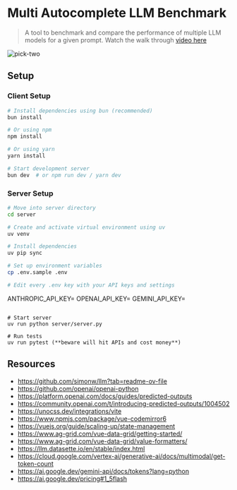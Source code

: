 # Multi Autocomplete LLM Benchmark
> A tool to benchmark and compare the performance of multiple LLM models for a given prompt.
> Watch the walk through [video here](https://youtu.be/1ObiaSiA8BQ)

<img src="./images/llm-speed-price-performance-pick-two.png" alt="pick-two" style="max-width: 800px;">

## Setup

### Client Setup
```bash
# Install dependencies using bun (recommended)
bun install

# Or using npm
npm install

# Or using yarn
yarn install

# Start development server
bun dev  # or npm run dev / yarn dev
```

### Server Setup
```bash
# Move into server directory
cd server

# Create and activate virtual environment using uv
uv venv

# Install dependencies
uv pip sync

# Set up environment variables
cp .env.sample .env

# Edit every .env key with your API keys and settings
```
ANTHROPIC_API_KEY=
OPENAI_API_KEY=
GEMINI_API_KEY=
```

# Start server
uv run python server/server.py

# Run tests
uv run pytest (**beware will hit APIs and cost money**)
```

## Resources
- https://github.com/simonw/llm?tab=readme-ov-file
- https://github.com/openai/openai-python
- https://platform.openai.com/docs/guides/predicted-outputs
- https://community.openai.com/t/introducing-predicted-outputs/1004502
- https://unocss.dev/integrations/vite
- https://www.npmjs.com/package/vue-codemirror6
- https://vuejs.org/guide/scaling-up/state-management
- https://www.ag-grid.com/vue-data-grid/getting-started/
- https://www.ag-grid.com/vue-data-grid/value-formatters/
- https://llm.datasette.io/en/stable/index.html
- https://cloud.google.com/vertex-ai/generative-ai/docs/multimodal/get-token-count
- https://ai.google.dev/gemini-api/docs/tokens?lang=python
- https://ai.google.dev/pricing#1_5flash
